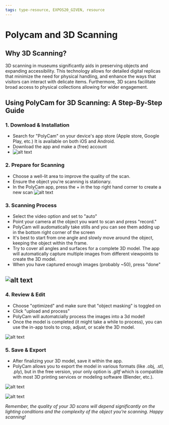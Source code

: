 ```yaml
---
tags: type-resource, EXPOS20_GIVEN, resource
---
```


# Polycam and 3D Scanning

## Why 3D Scanning?

3D scanning in museums significantly aids in preserving objects and expanding accessibility. This technology allows for detailed digital replicas that minimize the need for physical handling, and enhance the ways that visitors can interact with delicate items. Furthermore, 3D scans facilitate broad access to physical collections allowing for wider engagement.


## Using PolyCam for 3D Scanning: A Step-By-Step Guide

### 1. Download & Installation
   - Search for "PolyCam" on your device's app store (Apple store, Google Play, etc.) It is available on both iOS and Android.
   - Download the app and make a (free) account
   - ![alt text](https://files.slack.com/files-pri/T0HTW3H0V-F060A1XHSB1/screenshot_20231011-123623.png?pub_secret=f4f1fef061)


### 2. Prepare for Scanning
   - Choose a well-lit area to improve the quality of the scan.
   - Ensure the object you're scanning is stationary.
   - In the PolyCam app, press the + in the top right hand corner to create a new scan
   ![alt text](https://files.slack.com/files-pri/T0HTW3H0V-F0628RBRL66/screenshot_20231022-124046.png?pub_secret=1c704c48e0)

### 3. Scanning Process
   - Select the video option and set to "auto"
   - Point your camera at the object you want to scan and press "record."
   - PolyCam will audomatically take stills and you can see them adding up in the bottom right corner of the screen
   - It's best to start from one angle and slowly move around the object, keeping the object within the frame.
   - Try to cover all angles and surfaces for a complete 3D model. The app will automatically capture multiple images from different viewpoints to create the 3D model.
   - When you have captured enough images (probably ~50), press "done"
   
   ![alt text](https://files.slack.com/files-pri/T0HTW3H0V-F060T1KDLN8/screenshot_20231011-123444.png?pub_secret=fb34dc11c5)
   - 

### 4. Review & Edit
   - Choose "optimized" and make sure that "object masking" is toggled on
   - Click "upload and process"
   - PolyCam will automatcially process the images into a 3d model!
   - Once the model is completed (it might take a while to process), you can use the in-app tools to crop, adjust, or scale the 3D model.

![alt text](https://files.slack.com/files-pri/T0HTW3H0V-F060QHRDV0S/screenshot_20231011-123343.png?pub_secret=e7371f54fa)




### 5. Save & Export
   - After finalizing your 3D model, save it within the app.
   - PolyCam allows you to export the model in various formats (like .obj, .stl, .ply), but in the free version, your only option is *.gltf* which is compatible with most 3D printing services or modeling software (Blender, etc.).

![alt text](https://files.slack.com/files-pri/T0HTW3H0V-F060A67HAMD/screenshot_20231011-130201.png?pub_secret=3013dbad6b)

![alt text](https://files.slack.com/files-pri/T0HTW3H0V-F060J351CCE/screenshot_20231011-130154.png?pub_secret=37fc82f7f5)



*Remember, the quality of your 3D scans will depend significantly on the lighting conditions and the complexity of the object you're scanning. Happy scanning!*










